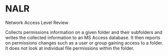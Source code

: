 # NALR
Network Access Level Review

Collects permissions information on a given folder and their subfolders and writes the collected information to an MS Access database. It then reports on permissions changes such as a user or group gaining access to a folder. It does not look at individual file permissions within the folder.
